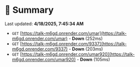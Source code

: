 # 📖 Summary
Last updated: **4/18/2025, 7:45:34 AM**

- `GET` [https://talk-m6gd.onrender.com/umar](https://talk-m6gd.onrender.com/umar) - **Down** (252ms)
- `GET` [https://talk-m6gd.onrender.com/9337](https://talk-m6gd.onrender.com/9337) - **Down** (203ms)
- `GET` [https://talk-m6gd.onrender.com/umar920](https://talk-m6gd.onrender.com/umar920) - **Down** (105ms)
